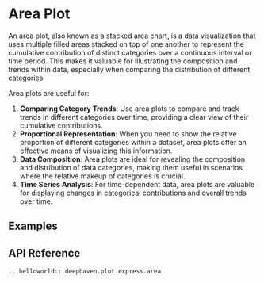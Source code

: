 # Area Plot

An area plot, also known as a stacked area chart, is a data visualization that uses multiple filled areas stacked on top of one another to represent the cumulative contribution of distinct categories over a continuous interval or time period. This makes it valuable for illustrating the composition and trends within data, especially when comparing the distribution of different categories.

Area plots are useful for:

1. **Comparing Category Trends**: Use area plots to compare and track trends in different categories over time, providing a clear view of their cumulative contributions.
2. **Proportional Representation**: When you need to show the relative proportion of different categories within a dataset, area plots offer an effective means of visualizing this information.
3. **Data Composition**: Area plots are ideal for revealing the composition and distribution of data categories, making them useful in scenarios where the relative makeup of categories is crucial.
4. **Time Series Analysis**: For time-dependent data, area plots are valuable for displaying changes in categorical contributions and overall trends over time.

## Examples


## API Reference
```{eval-rst}
.. helloworld:: deephaven.plot.express.area
```